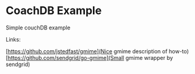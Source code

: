 # CoachDB Example

Simple couchDB example

Links:

[https://github.com/jstedfast/gmime](Nice gmime description of how-to)
[https://github.com/sendgrid/go-gmime](Small gmime wrapper by sendgrid)